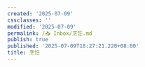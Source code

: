 ```yaml
---
created: '2025-07-09'
cssclasses: ''
modified: '2025-07-09'
permalink: /📥 Inbox/烹饪.md
publish: true
published: '2025-07-09T18:27:21.220+08:00'
title: 烹饪
---
```

